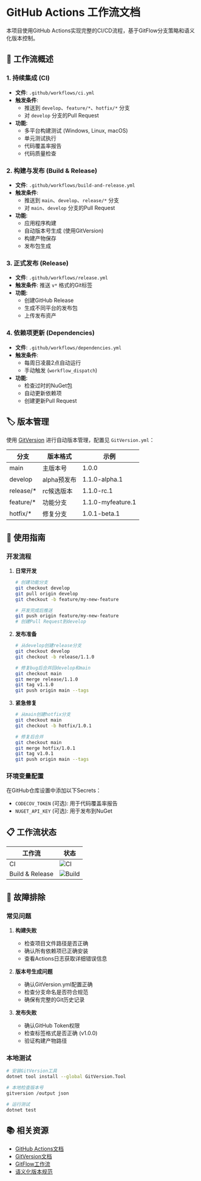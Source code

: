 # GitHub Actions 工作流文档

本项目使用GitHub Actions实现完整的CI/CD流程，基于GitFlow分支策略和语义化版本控制。

## 🔄 工作流概述

### 1. 持续集成 (CI)
- **文件**: `.github/workflows/ci.yml`
- **触发条件**: 
  - 推送到 `develop`、`feature/*`、`hotfix/*` 分支
  - 对 `develop` 分支的Pull Request
- **功能**:
  - 多平台构建测试 (Windows, Linux, macOS)
  - 单元测试执行
  - 代码覆盖率报告
  - 代码质量检查

### 2. 构建与发布 (Build & Release)
- **文件**: `.github/workflows/build-and-release.yml`
- **触发条件**:
  - 推送到 `main`、`develop`、`release/*` 分支
  - 对 `main`、`develop` 分支的Pull Request
- **功能**:
  - 应用程序构建
  - 自动版本号生成 (使用GitVersion)
  - 构建产物保存
  - 发布包生成

### 3. 正式发布 (Release)
- **文件**: `.github/workflows/release.yml`
- **触发条件**: 推送 `v*` 格式的Git标签
- **功能**:
  - 创建GitHub Release
  - 生成不同平台的发布包
  - 上传发布资产

### 4. 依赖项更新 (Dependencies)
- **文件**: `.github/workflows/dependencies.yml`
- **触发条件**:
  - 每周日凌晨2点自动运行
  - 手动触发 (`workflow_dispatch`)
- **功能**:
  - 检查过时的NuGet包
  - 自动更新依赖项
  - 创建更新Pull Request

## 🏷️ 版本管理

使用 [GitVersion](https://gitversion.net/) 进行自动版本管理，配置见 `GitVersion.yml`：

| 分支 | 版本格式 | 示例 |
|------|----------|------|
| main | 主版本号 | 1.0.0 |
| develop | alpha预发布 | 1.1.0-alpha.1 |
| release/* | rc候选版本 | 1.1.0-rc.1 |
| feature/* | 功能分支 | 1.1.0-myfeature.1 |
| hotfix/* | 修复分支 | 1.0.1-beta.1 |

## 🚀 使用指南

### 开发流程

1. **日常开发**
   ```bash
   # 创建功能分支
   git checkout develop
   git pull origin develop
   git checkout -b feature/my-new-feature
   
   # 开发完成后推送
   git push origin feature/my-new-feature
   # 创建Pull Request到develop
   ```

2. **发布准备**
   ```bash
   # 从develop创建release分支
   git checkout develop
   git checkout -b release/1.1.0
   
   # 修复bug后合并回develop和main
   git checkout main
   git merge release/1.1.0
   git tag v1.1.0
   git push origin main --tags
   ```

3. **紧急修复**
   ```bash
   # 从main创建hotfix分支
   git checkout main
   git checkout -b hotfix/1.0.1
   
   # 修复后合并
   git checkout main
   git merge hotfix/1.0.1
   git tag v1.0.1
   git push origin main --tags
   ```

### 环境变量配置

在GitHub仓库设置中添加以下Secrets：

- `CODECOV_TOKEN` (可选): 用于代码覆盖率报告
- `NUGET_API_KEY` (可选): 用于发布到NuGet

## 📋 工作流状态

| 工作流 | 状态 |
|--------|------|
| CI | ![CI](https://github.com/[username]/[repo]/workflows/Continuous%20Integration/badge.svg) |
| Build & Release | ![Build](https://github.com/[username]/[repo]/workflows/Build%20and%20Release/badge.svg) |

## 🔧 故障排除

### 常见问题

1. **构建失败**
   - 检查项目文件路径是否正确
   - 确认所有依赖项已正确安装
   - 查看Actions日志获取详细错误信息

2. **版本号生成问题**
   - 确认GitVersion.yml配置正确
   - 检查分支命名是否符合规范
   - 确保有完整的Git历史记录

3. **发布失败**
   - 确认GitHub Token权限
   - 检查标签格式是否正确 (v1.0.0)
   - 验证构建产物路径

### 本地测试

```bash
# 安装GitVersion工具
dotnet tool install --global GitVersion.Tool

# 本地检查版本号
gitversion /output json

# 运行测试
dotnet test
```

## 📚 相关资源

- [GitHub Actions文档](https://docs.github.com/en/actions)
- [GitVersion文档](https://gitversion.net/docs/)
- [GitFlow工作流](https://nvie.com/posts/a-successful-git-branching-model/)
- [语义化版本规范](https://semver.org/lang/zh-CN/)